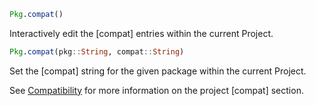 ```julia
Pkg.compat()
```

Interactively edit the [compat] entries within the current Project.

```julia
Pkg.compat(pkg::String, compat::String)
```

Set the [compat] string for the given package within the current Project.

See [Compatibility](@ref) for more information on the project [compat] section.
